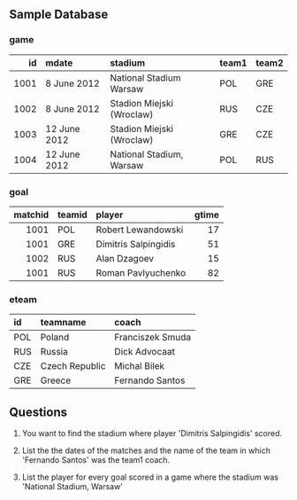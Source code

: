 

## Sample Database

### game

|   id | mdate        | stadium                   | team1   | team2   |
|-----:|:-------------|:--------------------------|:--------|:--------|
| 1001 | 8 June 2012  | National Stadium Warsaw   | POL     | GRE     |
| 1002 | 8 June 2012  | Stadion Miejski (Wroclaw) | RUS     | CZE     |
| 1003 | 12 June 2012 | Stadion Miejski (Wroclaw) | GRE     | CZE     |
| 1004 | 12 June 2012 | National Stadium, Warsaw  | POL     | RUS     |


### goal

|   matchid | teamid   | player               |   gtime |
|----------:|:---------|:---------------------|--------:|
|     1001	 | POL      | Robert Lewandowski   |      17 |
|      1001 | GRE      | Dimitris Salpingidis |      51 |
|      1002 | RUS      | Alan Dzagoev         |      15 |
|      1001 | RUS      | Roman Pavlyuchenko   |     	82 |

### eteam

| id   | teamname       | coach            |
|:-----|:---------------|:-----------------|
| POL  | Poland         | Franciszek Smuda |
| RUS  | Russia         | Dick Advocaat    |
| CZE  | Czech Republic | Michal Bilek     |
| GRE  | Greece         | Fernando Santos  |


## Questions

1. You want to find the stadium where player 'Dimitris Salpingidis' scored.

2. List the the dates of the matches and the name of the team in which 'Fernando Santos' was the team1 coach.

3. List the player for every goal scored in a game where the stadium was 'National Stadium, Warsaw'